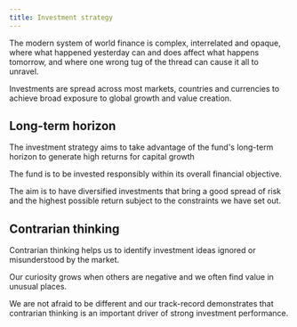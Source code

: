 ```yaml
---
title: Investment strategy
---
```


The modern system of world finance is complex, interrelated and opaque, where what happened yesterday can and does affect what happens tomorrow, and where one wrong tug of the thread can cause it all to unravel.

Investments are spread across most markets, countries and currencies to achieve broad exposure to global growth and value creation.

## Long-term horizon

The investment strategy aims to take advantage of the fund's long-term horizon to generate high returns for capital growth

The fund is to be invested responsibly within its overall financial objective. 

The aim is to have diversified investments that bring a good spread of risk and the highest possible return subject to the constraints we have set out.

## Contrarian thinking

Contrarian thinking helps us to identify investment ideas ignored or misunderstood by the market. 

Our curiosity grows when others are negative and we often find value in unusual places. 

We are not afraid to be different and our track-record demonstrates that contrarian thinking is an important driver of strong investment performance.
